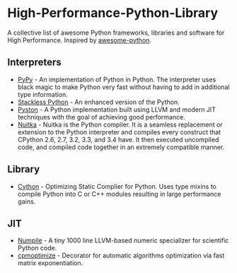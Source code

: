 # High-Performance-Python-Library
A collective list of awesome Python frameworks, libraries and software for High Performance. Inspired by [awesome-python](https://github.com/vinta/awesome-python).

## Interpreters

* [PyPy](http://pypy.org/) - An implementation of Python in Python. The interpreter uses black magic to make Python very fast without having to add in additional type information.
* [Stackless Python](http://www.stackless.com/) - An enhanced version of the Python.
* [Pyston](https://github.com/dropbox/pyston) - A Python implementation built using LLVM and modern JIT techniques with the goal of achieving good performance.
* [Nuitka](https://github.com/kayhayen/Nuitka) - Nuitka is the Python compiler. It is a seamless replacement or extension to the Python interpreter and compiles every construct that CPython 2.6, 2.7, 3.2, 3.3, and 3.4 have. It then executed uncompiled code, and compiled code together in an extremely compatible manner.

## Library

* [Cython](http://cython.org/) - Optimizing Static Complier for Python. Uses type mixins to compile Python into C or C++ modules resulting in large performance gains.

## JIT

* [Numpile](https://github.com/sdiehl/numpile) - A tiny 1000 line LLVM-based numeric specializer for scientific Python code.
* [cpmoptimize](https://github.com/borzunov/cpmoptimize) - Decorator for automatic algorithms optimization via fast matrix exponentiation.








